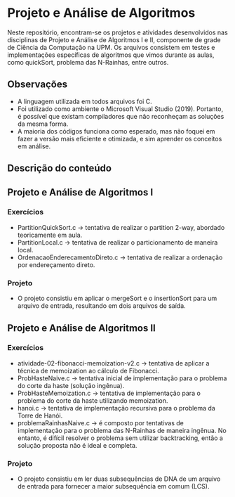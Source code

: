 # Projeto e Análise de Algoritmos #

Neste repositório, encontram-se os projetos e atividades desenvolvidos nas disciplinas de Projeto e Análise de Algoritmos I e II, componente de grade de Ciência da Computação na UPM. Os arquivos consistem em testes e implementações específicas de algoritmos que vimos durante as aulas, como quickSort, problema das N-Rainhas, entre outros.

## Observações ##
- A linguagem utilizada em todos arquivos foi C.
- Foi utilizado como ambiente o Microsoft Visual Studio (2019). Portanto, é possível que existam compiladores que não reconheçam as soluções da mesma forma.
- A maioria dos códigos funciona como esperado, mas não foquei em fazer a versão mais eficiente e otimizada, e sim aprender os conceitos em análise.

## Descrição do conteúdo ##

## Projeto e Análise de Algoritmos I ##

### Exercícios ###

- PartitionQuickSort.c -> tentativa de realizar o partition 2-way, abordado teoricamente em aula.
- PartitionLocal.c -> tentativa de realizar o particionamento de maneira local.
- OrdenacaoEnderecamentoDireto.c -> tentativa de realizar a ordenação por endereçamento direto.

### Projeto ###

- O projeto consistiu em aplicar o mergeSort e o insertionSort para um arquivo de entrada, resultando em dois arquivos de saída.

## Projeto e Análise de Algoritmos II ##

### Exercícios ###

- atividade-02-fibonacci-memoization-v2.c -> tentativa de aplicar a técnica de memoization ao cálculo de Fibonacci.
- ProbHasteNaive.c -> tentativa inicial de implementação para o problema do corte da haste (solução ingênua).
- ProbHasteMemoization.c -> tentativa de implementação para o problema do corte da haste utilizando memoization.
- hanoi.c -> tentativa de implementação recursiva para o problema da Torre de Hanói.
- problemaRainhasNaive.c -> é composto por tentativas de implementação para o problema das N-Rainhas de maneira ingênua. No entanto, é difícil resolver o problema sem utilizar backtracking, então a solução proposta não é ideal e completa.

### Projeto ###

- O projeto consistiu em ler duas subsequências de DNA de um arquivo de entrada para fornecer a maior subsequência em comum (LCS).
